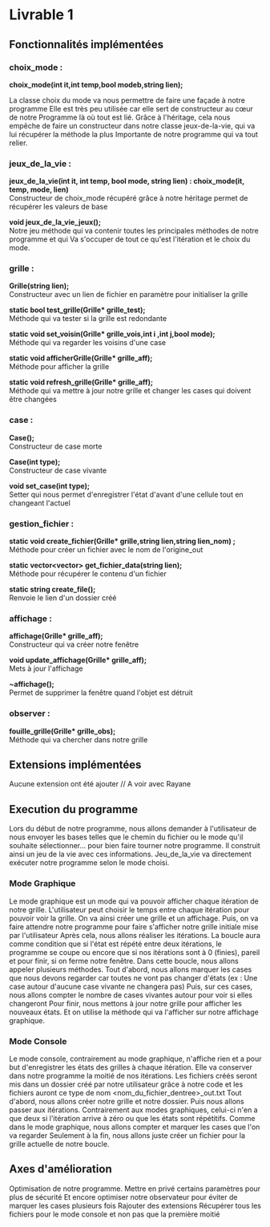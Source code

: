 # Livrable 1
## Fonctionnalités implémentées

### choix_mode :
**choix_mode(int it,int temp,bool modeb,string lien);**

La classe choix du mode va nous permettre de faire une façade à notre programme 
Elle est très peu utilisée car elle sert de constructeur au cœur de notre 
Programme là où tout est lié. Grâce à l'héritage, cela nous empêche de faire un constructeur 
dans notre classe jeux-de-la-vie, qui va lui récupérer la méthode la plus 
Importante de notre programme qui va tout relier.

### jeux_de_la_vie : 
**jeux_de_la_vie(int it, int temp, bool mode, string lien) : choix_mode(it, temp, mode, lien)** \
Constructeur de choix_mode récupéré grâce à notre héritage permet de récupérer les valeurs de base

**void jeux_de_la_vie_jeux();**\
Notre jeu méthode qui va contenir toutes les principales méthodes de notre programme et qui 
Va s'occuper de tout ce qu'est l'itération et le choix du mode.


### grille : 
**Grille(string lien);**\
Constructeur avec un lien de fichier en paramètre pour initialiser la grille

<strong>static bool test_grille(Grille* grille_test);</strong>\
Méthode qui va tester si la grille est redondante

<strong>static void set_voisin(Grille* grille_vois,int i ,int j,bool mode);</strong>\
Méthode qui va regarder les voisins d'une case

<strong>static void afficherGrille(Grille* grille_aff);</strong>\
Méthode pour afficher la grille 

<strong>static void refresh_grille(Grille* grille_aff);</strong>\
Méthode qui va mettre à jour notre grille et changer les cases qui doivent être changées

### case : 
**Case();**\
Constructeur de case morte

**Case(int type);**\
Constructeur de case vivante

**void set_case(int type);** \
Setter qui nous permet d'enregistrer l'état d'avant d'une cellule tout en changeant l'actuel

### gestion_fichier : 
<strong>static void create_fichier(Grille* grille,string lien,string lien_nom) ;</strong>\
Méthode pour créer un fichier avec le nom de l'origine_out

**static vector<vector<int>> get_fichier_data(string lien);**  
Méthode pour récupérer le contenu d'un fichier

**static string create_file();**\
Renvoie le lien d'un dossier créé

### affichage : 
<strong>affichage(Grille* grille_aff);</strong>\
Constructeur qui va créer notre fenêtre

<strong>void update_affichage(Grille* grille_aff);</strong>\
Mets à jour l'affichage

**~affichage();**\
Permet de supprimer la fenêtre quand l'objet est détruit
    
### observer : 
<strong>fouille_grille(Grille* grille_obs);</strong>\
 Méthode qui va chercher dans notre grille 



## Extensions implémentées
Aucune extension ont été ajouter // A voir avec Rayane



## Execution du programme

Lors du début de notre programme, nous allons demander à l'utilisateur de nous envoyer les bases telles que le chemin du fichier ou le mode qu'il souhaite sélectionner... pour bien faire tourner notre programme.
Il construit ainsi un jeu de la vie avec ces informations. Jeu_de_la_vie va directement exécuter notre programme selon le mode choisi.
### Mode Graphique

Le mode graphique est un mode qui va pouvoir afficher chaque itération de notre grille. L'utilisateur peut choisir le temps entre chaque itération pour pouvoir voir la grille.
On va ainsi créer une grille et un affichage. 
Puis, on va faire attendre notre programme pour faire s'afficher notre grille initiale mise par l'utilisateur
Après cela, nous allons réaliser les itérations. La boucle aura comme condition que si l'état est répété entre deux itérations, le programme se coupe ou encore que si nos itérations sont à 0 (finies), pareil et pour finir, si on ferme notre fenêtre.
Dans cette boucle, nous allons appeler plusieurs méthodes. Tout d'abord, nous allons marquer les cases que nous devons regarder car toutes ne vont pas changer d'états (ex : Une case autour d'aucune case vivante ne changera pas)
Puis, sur ces cases, nous allons compter le nombre de cases vivantes autour pour voir si elles changeront 
Pour finir, nous mettons à jour notre grille pour afficher les nouveaux états.
Et on utilise la méthode qui va l'afficher sur notre affichage graphique.

### Mode Console 
Le mode console, contrairement au mode graphique, n'affiche rien et a pour but d'enregistrer les états des grilles à chaque itération.
Elle va conserver dans notre programme la moitié de nos itérations. Les fichiers créés seront mis dans un dossier créé par notre utilisateur grâce à notre code 
et les fichiers auront ce type de nom <nom_du_fichier_dentree>_out.txt 
Tout d'abord, nous allons créer notre grille et notre dossier.
Puis nous allons passer aux itérations. Contrairement aux modes graphiques, celui-ci n'en a que deux si l'itération arrive à zéro ou que les états sont répétitifs.
Comme dans le mode graphique, nous allons compter et marquer les cases que l'on va regarder 
Seulement à la fin, nous allons juste créer un fichier pour la grille actuelle de notre boucle.
## Axes d'amélioration
Optimisation de notre programme. Mettre en privé certains paramètres pour plus de sécurité 
Et encore optimiser notre observateur pour éviter de marquer les cases plusieurs fois 
Rajouter des extensions 
Récupérer tous les fichiers pour le mode console et non pas que la première moitié





